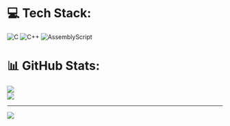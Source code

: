 # 💻 Tech Stack:
![C](https://img.shields.io/badge/c-%2300599C.svg?style=plastic&logo=c&logoColor=white) ![C++](https://img.shields.io/badge/c++-%2300599C.svg?style=plastic&logo=c%2B%2B&logoColor=white) ![AssemblyScript](https://img.shields.io/badge/assembly%20script-%23000000.svg?style=plastic&logo=assemblyscript&logoColor=white)
# 📊 GitHub Stats:
![](https://github-readme-streak-stats.herokuapp.com/?user=metebalc&theme=dark&hide_border=false)<br/>
![](https://github-readme-stats.vercel.app/api/top-langs/?username=metebalc&theme=dark&hide_border=false&include_all_commits=false&count_private=true&layout=compact&cache_seconds=0)

---
[![](https://visitcount.itsvg.in/api?id=metebalc&icon=0&color=0)](https://visitcount.itsvg.in)

